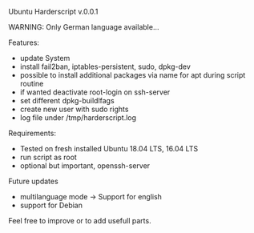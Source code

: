 Ubuntu Harderscript v.0.0.1

WARNING: Only German language available...

Features:
- update System
- install fail2ban, iptables-persistent, sudo, dpkg-dev
- possible to install additional packages via name for apt during script routine
- if wanted deactivate root-login on ssh-server
- set different dpkg-buildlfags
- create new user with sudo rights
- log file under /tmp/harderscript.log

Requirements:
- Tested on fresh installed Ubuntu 18.04 LTS, 16.04 LTS
- run script as root
- optional but important, openssh-server

Future updates
- multilanguage mode -> Support for english
- support for Debian


Feel free to improve or to add usefull parts. 
